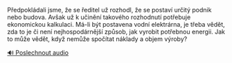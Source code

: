 
Předpokládali jsme, že se ředitel už rozhodl, že se postaví určitý podnik nebo budova. Avšak už k učinění takového rozhodnutí potřebuje ekonomickou kalkulaci. Má-li být postavena vodní elektrárna, je třeba vědět, zda to je či není nejhospodárnější způsob, jak vyrobit potřebnou energii. Jak to může vědět, když nemůže spočítat náklady a objem výroby?

[🔊 Poslechnout audio](/data/7-paragraphs/audio/chapter_140/para_003-Pedpokldali-jsme-e-se-editel-u-rozhodl-e-s.mp3)
